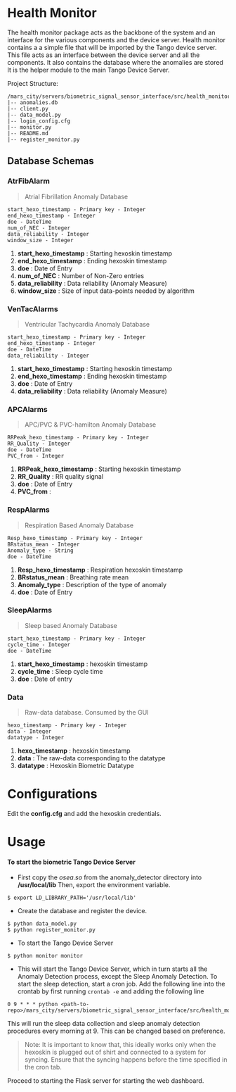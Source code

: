 Health Monitor 
===================
The health monitor package acts as the backbone of the system and an interface for the various components and the device server.
Health monitor contains a a simple file that will be imported by the Tango device server. This file acts as an interface between the device server and all the components. It also contains the database where the anomalies are stored
It is the helper module to the main Tango Device Server.


Project Structure:

```
/mars_city/servers/biometric_signal_sensor_interface/src/health_monitor
|-- anomalies.db
|-- client.py
|-- data_model.py
|-- login_config.cfg
|-- monitor.py
|-- README.md
|-- register_monitor.py

```

## Database Schemas
### AtrFibAlarm
> Atrial Fibrillation Anomaly Database 
```
start_hexo_timestamp - Primary key - Integer
end_hexo_timestamp - Integer
doe - DateTime
num_of_NEC - Integer
data_reliability - Integer
window_size - Integer
```

1) **start_hexo_timestamp** : Starting hexoskin timestamp
2) **end_hexo_timestamp** :  Ending hexoskin timestamp
3) **doe** : Date of Entry
4) **num_of_NEC** :  Number of Non-Zero entries
5) **data_reliability** : Data reliability (Anomaly Measure)
6)  **window_size** : Size of input data-points needed by algorithm

### VenTacAlarms
> Ventricular Tachycardia Anomaly Database 
```
start_hexo_timestamp - Primary key - Integer
end_hexo_timestamp - Integer
doe - DateTime
data_reliability - Integer
```

1) **start_hexo_timestamp** : Starting hexoskin timestamp
2) **end_hexo_timestamp** :  Ending hexoskin timestamp
3) **doe** : Date of Entry
4) **data_reliability** : Data reliability (Anomaly Measure)

### APCAlarms
> APC/PVC & PVC-hamilton Anomaly Database 
```
RRPeak_hexo_timestamp - Primary key - Integer
RR_Quality - Integer
doe - DateTime
PVC_from - Integer
```

1) **RRPeak_hexo_timestamp** : Starting hexoskin timestamp
2) **RR_Quality** :  RR quality signal
3) **doe** : Date of Entry
4) **PVC_from** :

### RespAlarms
> Respiration Based Anomaly Database 
```
Resp_hexo_timestamp - Primary key - Integer
BRstatus_mean - Integer
Anomaly_type - String
doe - DateTime
```

1) **Resp_hexo_timestamp** : Respiration hexoskin timestamp
2) **BRstatus_mean** :  Breathing rate mean
3) **Anomaly_type** : Description of the type of anomaly
4) **doe** : Date of Entry


### SleepAlarms
> Sleep based Anomaly Database
```
start_hexo_timestamp - Primary key - Integer
cycle_time - Integer
doe - DateTime
```

1) **start_hexo_timestamp** : hexoskin timestamp
2) **cycle_time** :  Sleep cycle time
3) **doe** : Date of entry

### Data
> Raw-data database. Consumed by the GUI 
```
hexo_timestamp - Primary key - Integer
data - Integer
datatype - Integer
```

1) **hexo_timestamp** : hexoskin timestamp
2) **data** :  The raw-data corresponding to the datatype
3) **datatype** : Hexoskin Biometric Datatype


# Configurations

Edit the **config.cfg** and add the hexoskin credentials.

# Usage

#### To start the biometric Tango Device Server

- First copy the *osea.so* from the anomaly_detector directory into **/usr/local/lib**
Then, export the environment variable.

```
$ export LD_LIBRARY_PATH='/usr/local/lib'
```

- Create the database and register the device.

```
$ python data_model.py
$ python register_monitor.py
```

- To start the Tango Device Server

```
$ python monitor monitor
```

- This will start the Tango Device Server, which in turn starts all the Anomaly Detection process, except the Sleep Anomaly Detection. To start the sleep detection, start a cron job. Add the following line into the crontab by first running ``` crontab -e ``` and adding the following line

```
0 9 * * * python <path-to-repo>/mars_city/servers/biometric_signal_sensor_interface/src/health_monitor/monitor.py
```

This will run the sleep data collection and sleep anomaly detection procedures every morning at 9. This can be changed based on preference.

> Note: It is important to know that, this ideally works only when the hexoskin is plugged out of shirt and connected to a system for syncing. Ensure that the syncing happens before the time specified in the cron tab.
 
Proceed to starting the Flask server for starting the web dashboard.


